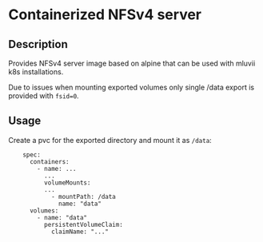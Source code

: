 # Containerized NFSv4 server

## Description

Provides NFSv4 server image based on alpine that can be used with mluvii k8s installations.

Due to issues when mounting exported volumes only single /data export is provided with `fsid=0`.

## Usage

Create a pvc for the exported directory and mount it as `/data`:

```
    spec:
      containers:
        - name: ...
          ...
          volumeMounts:
          ...
            - mountPath: /data
              name: "data"
      volumes:
        - name: "data"
          persistentVolumeClaim:
            claimName: "..."
```